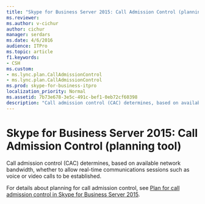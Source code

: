 ```yaml
---
title: "Skype for Business Server 2015: Call Admission Control (planning tool)"
ms.reviewer: 
ms.author: v-cichur
author: cichur
manager: serdars
ms.date: 4/6/2016
audience: ITPro
ms.topic: article
f1.keywords:
- CSH
ms.custom:
- ms.lync.plan.CallAdmissionControl
- ms.lync.plan.CallAdmissionControl
ms.prod: skype-for-business-itpro
localization_priority: Normal
ms.assetid: 7b73e678-3e5c-491c-bef1-0eb72cf60398
description: "Call admission control (CAC) determines, based on available network bandwidth, whether to allow real-time communications sessions such as voice or video calls to be established."
---
```


# Skype for Business Server 2015: Call Admission Control (planning tool)
 
Call admission control (CAC) determines, based on available network bandwidth, whether to allow real-time communications sessions such as voice or video calls to be established.
  
For details about planning for call admission control, see [Plan for call admission control in Skype for Business Server 2015](../../plan-your-deployment/enterprise-voice-solution/call-admission-control.md).
  

